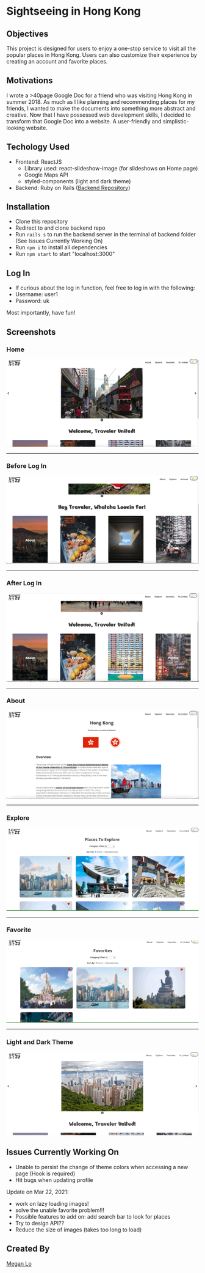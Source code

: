 Sightseeing in Hong Kong 
====

## Objectives

This project is designed for users to enjoy a one-stop service to visit all the popular places in Hong Kong. Users can also customize their experience by creating an account and favorite places.

## Motivations

I wrote a >40page Google Doc for a friend who was visiting Hong Kong in summer 2018. As much as I like planning and recommending places for my friends, I wanted to make the documents into something more abstract and creative. Now that I have possessed web development skills, I decided to transform that Google Doc into a website. A user-friendly and simplistic-looking website. 

## Techology Used

- Frontend: ReactJS 
    - Library used: react-slideshow-image (for slideshows on Home page)
    - Google Maps API
    - styled-components (light and dark theme)
- Backend: Ruby on Rails ([Backend Repository](https://github.com/mehmehmehlol/sightseeing-in-hk-backend/tree/433df084aa89531e0283dfb5bc2cbf65d4aa73f3))

## Installation

- Clone this repository
- Redirect to and clone backend repo 
- Run `rails s` to run the backend server in the terminal of backend folder (See Issues Currently Working On)
- Run `npm i` to install all dependencies
- Run `npm start` to start "localhost:3000"

## Log In

- If curious about the log in function, feel free to log in with the following:
- Username: user1
- Password: uk

Most importantly, have fun!

## Screenshots

### Home

![Home](Images/home.png)

---

### Before Log In

![Pre-Login](Images/pre-login.png)

---

### After Log In

![After-login](Images/after-login.png)

---

### About

![About](Images/about.png)

---

### Explore 

![Explore](Images/explore.gif)

---

### Favorite

![Favorite](Images/favorite.gif)

---

### Light and Dark Theme 

![Theme](Images/theme.gif)

## Issues Currently Working On

- Unable to persist the change of theme colors when accessing a new page (Hook is required)
- Hit bugs when updating profile

Update on Mar 22, 2021:
- work on lazy loading images!
- solve the unable favorite problem!!!
- Possible features to add on: add search bar to look for places
- Try to design API??
- Reduce the size of images (takes too long to load)

## Created By

[Megan Lo](https://github.com/mehmehmehlol)
